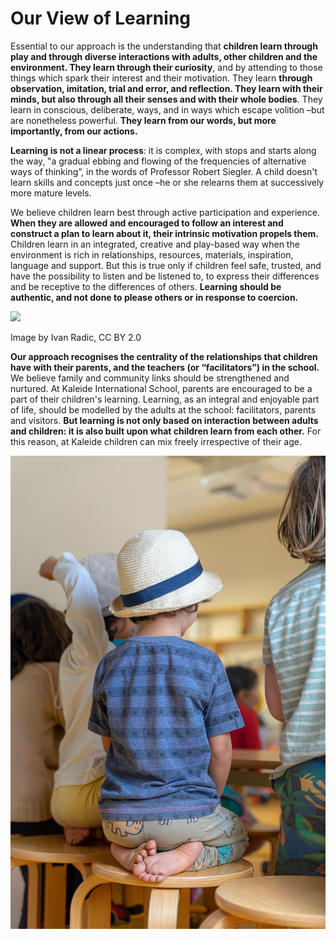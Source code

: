 # Our View of Learning

Essential to our approach is the understanding that **children learn through play and through diverse interactions with adults, other children and the environment. They learn through their curiosity**, and by attending to those things which spark their interest and their motivation. They learn **through observation, imitation, trial and error, and reflection. They learn with their minds, but also through all their senses and with their whole bodies**. They learn in conscious, deliberate, ways, and in ways which escape volition –but are nonetheless powerful. **They learn from our words, but more importantly, from our actions.**

**Learning is not a linear process**: it is complex, with stops and starts along the way, ‟a gradual ebbing and flowing of the frequencies of alternative ways of thinking”, in the words of Professor Robert Siegler. A child doesn't learn skills and concepts just once –he or she relearns them at successively more mature levels.

We believe children learn best through active participation and experience. **When they are allowed and encouraged to follow an interest and construct a plan to learn about it, their intrinsic motivation propels them.** Children learn in an integrated, creative and play-based way when the environment is rich in relationships, resources, materials, inspiration, language and support. But this is true only if children feel safe, trusted, and have the possibility to listen and be listened to, to express their differences and be receptive to the differences of others. **Learning should be authentic, and not done to please others or in response to coercion.**

![](https://gblobscdn.gitbook.com/assets%2F-M2sbxMqqzvRCDr\_DkY9%2F-M2tT7EOWbkv\_BrRjHiX%2F-M2tTqoKDy1IWyxfxtgN%2F48072091492\_cc4cf12d12\_k.jpg?alt=media\&token=b5e91d8c-99bb-4a35-bf74-505f6ac1251c)

Image by Ivan Radic, CC BY 2.0

**Our approach recognises the centrality of the relationships that children have with their parents, and the teachers (or “facilitators”) in the school.** We believe family and community links should be strengthened and nurtured. At Kaleide International School, parents are encouraged to be a part of their children's learning. Learning, as an integral and enjoyable part of life, should be modelled by the adults at the school: facilitators, parents and visitors. **But learning is not only based on interaction between adults and children: it is also built upon what children learn from each other.** For this reason, at Kaleide children can mix freely irrespective of their age.

![](../../.gitbook/assets/DSC08448.jpg)
